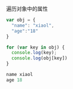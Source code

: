 遍历对象中的属性

```javascript
var obj = {
  "name": "xiaol",
  "age":"18"
}

for (var key in obj) {
  console.log(key);
  console.log(obj[key])
}

name xiaol
age 18
```

